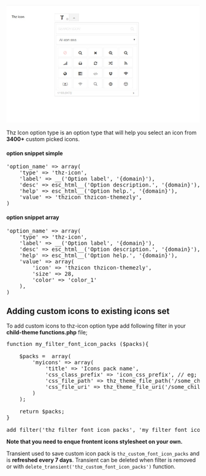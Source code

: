 <div class="thz-doc-image max">
<a class="thz-lightbox mfp-image" href="../../docs-media/thz-icon.jpg" data-mfp-title="Creatus WordPress Theme Thz Icon Option Type" data-modal-size="large">
	<img src="../../docs-media/thz-icon.jpg" alt="Creatus WordPress Theme Thz Icon Option Type" />
</a>
</div>

Thz Icon option type is an option type that will help you select an icon from __3400+__ custom picked icons.


#### option snippet simple

<pre class="pre-scrollable prettyprint light">
'option_name' => array(
	'type' => 'thz-icon',
	'label' => __('Option label', '{domain}'),
	'desc' => esc_html__('Option description.', '{domain}'),
	'help' => esc_html__('Option help.', '{domain}'),
	'value' => 'thzicon thzicon-themezly',
)
</pre>


#### option snippet array

<pre class="pre-scrollable prettyprint light">
'option_name' => array(
	'type' => 'thz-icon',
	'label' => __('Option label', '{domain}'),
	'desc' => esc_html__('Option description.', '{domain}'),
	'help' => esc_html__('Option help.', '{domain}'),
	'value' => array(
		'icon' => 'thzicon thzicon-themezly',
		'size' => 28,
		'color' => 'color_1'
	),
)
</pre>

## Adding custom icons to existing icons set



To add custom icons to thz-icon option type add following filter in your __child-theme functions.php__ file;

<pre class="pre-scrollable prettyprint light">
function my_filter_font_icon_packs ($packs){

	$packs =  array(
		'myicons' => array(
			'title' => 'Icons pack name',
			'css_class_prefix' => 'icon_css_prefix', // eg; fa
			'css_file_path' => thz_theme_file_path('/some_child_theme_folder/style.css'),
			'css_file_uri' => thz_theme_file_uri('/some_child_theme_folder/style.css'),
		)
	);
	
    return $packs;
}

add_filter('thz_filter_font_icon_packs', 'my_filter_font_icon_packs');
</pre>

__Note that you need to enque frontent icons stylesheet on your own.__

Transient used to save custom icon pack is `thz_custom_font_icon_packs`  and is __refreshed every 7 days__. Transient can be deleted when filter is removed or with  `delete_transient('thz_custom_font_icon_packs')` function. 